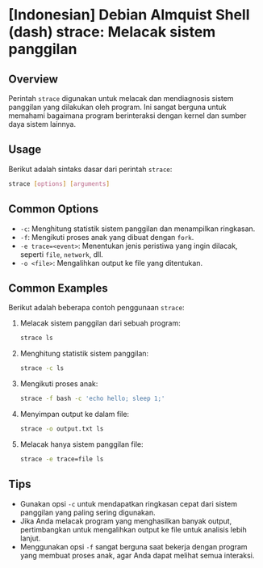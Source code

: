 # [Indonesian] Debian Almquist Shell (dash) strace: Melacak sistem panggilan

## Overview
Perintah `strace` digunakan untuk melacak dan mendiagnosis sistem panggilan yang dilakukan oleh program. Ini sangat berguna untuk memahami bagaimana program berinteraksi dengan kernel dan sumber daya sistem lainnya.

## Usage
Berikut adalah sintaks dasar dari perintah `strace`:

```bash
strace [options] [arguments]
```

## Common Options
- `-c`: Menghitung statistik sistem panggilan dan menampilkan ringkasan.
- `-f`: Mengikuti proses anak yang dibuat dengan `fork`.
- `-e trace=<event>`: Menentukan jenis peristiwa yang ingin dilacak, seperti `file`, `network`, dll.
- `-o <file>`: Mengalihkan output ke file yang ditentukan.

## Common Examples
Berikut adalah beberapa contoh penggunaan `strace`:

1. Melacak sistem panggilan dari sebuah program:
   ```bash
   strace ls
   ```

2. Menghitung statistik sistem panggilan:
   ```bash
   strace -c ls
   ```

3. Mengikuti proses anak:
   ```bash
   strace -f bash -c 'echo hello; sleep 1;'
   ```

4. Menyimpan output ke dalam file:
   ```bash
   strace -o output.txt ls
   ```

5. Melacak hanya sistem panggilan file:
   ```bash
   strace -e trace=file ls
   ```

## Tips
- Gunakan opsi `-c` untuk mendapatkan ringkasan cepat dari sistem panggilan yang paling sering digunakan.
- Jika Anda melacak program yang menghasilkan banyak output, pertimbangkan untuk mengalihkan output ke file untuk analisis lebih lanjut.
- Menggunakan opsi `-f` sangat berguna saat bekerja dengan program yang membuat proses anak, agar Anda dapat melihat semua interaksi.
